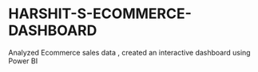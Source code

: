 # HARSHIT-S-ECOMMERCE-DASHBOARD
Analyzed Ecommerce sales data , created an interactive dashboard using Power BI
